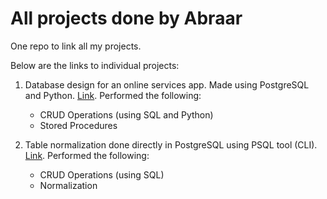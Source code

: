 # All projects done by Abraar
One repo to link all my projects.

Below are the links to individual projects:

1. Database design for an online services app. Made using PostgreSQL and Python. [Link](https://github.com/SkywalkerZ/homeService). Performed the following:
   - CRUD Operations (using SQL and Python)
   - Stored Procedures

2. Table normalization done directly in PostgreSQL using PSQL tool (CLI). [Link](https://github.com/SkywalkerZ/heritage_site_normalization). Performed the following:
   - CRUD Operations (using SQL)
   - Normalization

